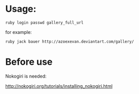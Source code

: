 # Usage:

`ruby login passwd gallery_full_url`

for example: 
  
`ruby jack bauer http://azoexevan.deviantart.com/gallery/`

# Before use

Nokogiri is needed:

http://nokogiri.org/tutorials/installing_nokogiri.html
